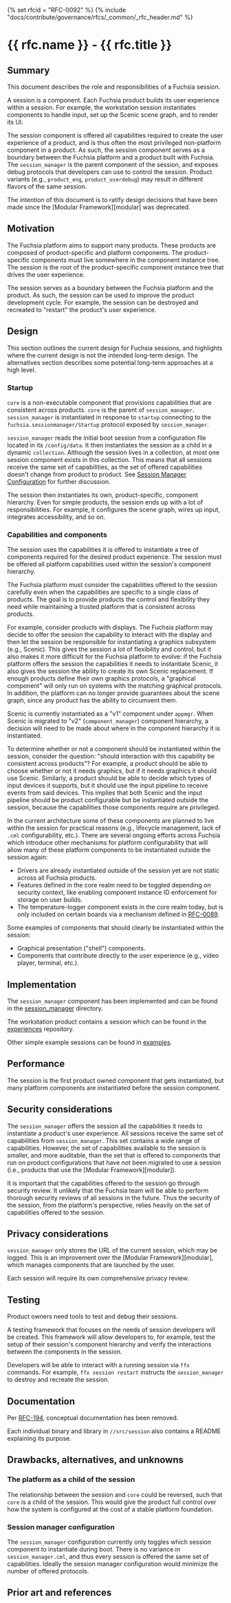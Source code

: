 {% set rfcid = "RFC-0092" %}
{% include "docs/contribute/governance/rfcs/_common/_rfc_header.md" %}
# {{ rfc.name }} - {{ rfc.title }}
<!-- *** DO NOT EDIT ABOVE THIS LINE -->

## Summary

This document describes the role and responsibilities of a Fuchsia session.

A session is a component. Each Fuchsia product builds its user experience within
a session. For example, the workstation session instantiates components to
handle input, set up the Scenic scene graph, and to render its UI.

The session component is offered all capabilities required to create the user
experience of a product, and is thus often the most privileged non-platform
component in a product. As such, the session component serves as a boundary
between the Fuchsia platform and a product built with Fuchsia. The
`session_manager` is the parent component of the session, and exposes debug
protocols that developers can use to control the session. Product variants
(e.g., `product_eng`, `product_userdebug`) may result in different flavors of
the same session.

The intention of this document is to ratify design decisions that have been made
since the [Modular Framework][modular] was deprecated.

## Motivation

The Fuchsia platform aims to support many products. These products are composed
of product-specific and platform components. The product-specific components
must live somewhere in the component instance tree. The session is the root of
the product-specific component instance tree that drives the user experience.

The session serves as a boundary between the Fuchsia platform and the product.
As such, the session can be used to improve the product development cycle. For
example, the session can be destroyed and recreated to "restart" the product's
user experience.

## Design

This section outlines the current design for Fuchsia sessions, and highlights
where the current design is not the intended long-term design. The alternatives
section describes some potential long-term approaches at a high level.

### Startup

`core` is a non-executable component that provisions capabilities that are
consistent across products. `core` is the parent of `session_manager`.
`session_manager` is instantiated in response to `startup` connecting to
the `fuchsia.sessionmanager/Startup` protocol exposed by `session_manager`.

`session_manager` reads the initial boot session from a configuration file
located in its `/config/data`. It then instantiates the session as a child in a
dynamic `collection`. Although the session lives in a collection, at most one
session component exists in this collection. This means that all sessions
receive the same set of capabilities, as the set of offered capabilities doesn't
change from product to product. See [Session Manager
Configuration](#session-manager-configuration) for further discussion.

The session then instantiates its own, product-specific, component hierarchy.
Even for simple products, the session ends up with a lot of responsibilities.
For example, it configures the scene graph, wires up input, integrates
accessibility, and so on.

### Capabilities and components

The session uses the capabilities it is offered to instantiate a tree of
components required for the desired product experience. The session must be
offered all platform capabilities used within the session's component hierarchy.

The Fuchsia platform must consider the capabilities offered to the session
carefully even when the capabilities are specific to a single class of products.
The goal is to provide products the control and flexibility they need while
maintaining a trusted platform that is consistent across products.

For example, consider products with displays. The Fuchsia platform may decide to
offer the session the capability to interact with the display and then let the
session be responsible for instantiating a graphics subsystem (e.g., Scenic).
This gives the session a lot of flexibility and control, but it also makes it
more difficult for the Fuchsia platform to evolve: if the Fuchsia platform
offers the session the capabilities it needs to instantiate Scenic, it also
gives the session the ability to create its own Scenic replacement. If enough
products define their own graphics protocols, a "graphical component" will only
run on systems with the matching graphical protocols. In addition, the platform
can no longer provide guarantees about the scene graph, since any product has
the ability to circumvent them.

Scenic is currently instantiated as a "v1" component under `appmgr`. When Scenic
is migrated to "v2" (`component_manager`) component hierarchy, a decision will
need to be made about where in the component hierarchy it is instantiated.

To determine whether or not a component should be instantiated within the
session, consider the question: "should interaction with this capability be
consistent across products"? For example, a product should be able to choose
whether or not it needs graphics, but if it needs graphics it should use Scenic.
Similarly, a product should be able to decide which types of input devices it
supports, but it should use the input pipeline to receive events from said
devices. This implies that both Scenic and the input pipeline should be product
configurable but be instantiated outside the session, because the capabilities
those components require are privileged.

In the current architecture some of these components are planned to live within
the session for practical reasons (e.g., lifecycle management, lack of `.cml`
configurability, etc.). There are several ongoing efforts across Fuchsia which
introduce other mechanisms for platform configurability that will allow many of
these platform components to be instantiated outside the session again:

  * Drivers are already instantiated outside of the session yet are not static
    across all Fuchsia products.
  * Features defined in the core realm need to be toggled depending on security
    context, like enabling component instance ID enforcement for storage on user
    builds.
  * The temperature-logger component exists in the core realm today, but is only
    included on certain boards via a mechanism defined in [RFC-0089][rfc_0089].

Some examples of components that should clearly be instantiated within the
session:

  * Graphical presentation ("shell") components.
  * Components that contribute directly to the user experience (e.g., video
    player, terminal, etc.).

## Implementation

The `session_manager` component has been implemented and can be found in the
[session_manager][session_manager] directory.

The workstation product contains a session which can be found in the
[experiences][experiences] repository.

Other simple example sessions can be found in [examples][examples].

## Performance

The session is the first product owned component that gets instantiated, but
many platform components are instantiated before the session component.

## Security considerations

The `session_manager` offers the session all the capabilities it needs to
instantiate a product's user experience. All sessions receive the same set of
capabilities from `session_manager`. This set contains a wide range of
capabilities. However, the set of capabilities available to the session is
smaller, and more auditable, than the set that is offered to components that run
on product configurations that have not been migrated to use a session (i.e.,
products that use the [Modular Framework][modular]).

It is important that the capabilities offered to the session go through security
review. It unlikely that the Fuchsia team will be able to perform thorough
security reviews of all sessions in the future. Thus the security of the
session, from the platform's perspective, relies heavily on the set of
capabilities offered to the session.

## Privacy considerations

`session_manager` only stores the URL of the current session, which may be
logged. This is an improvement over the [Modular Framework][modular], which
manages components that are launched by the user.

Each session will require its own comprehensive privacy review.

## Testing

Product owners need tools to test and debug their sessions.

A testing framework that focuses on the needs of session developers will be
created. This framework will allow developers to, for example, test the setup of
their session's component hierarchy and verify the interactions between the
components in the session.

Developers will be able to interact with a running session via `ffx` commands.
For example, `ffx session restart` instructs the `session_manager` to destroy
and recreate the session.

## Documentation

Per [RFC-194][rfc_0194], conceptual documentation has been removed.

Each individual binary and library in `//src/session` also contains a README
explaining its purpose.

## Drawbacks, alternatives, and unknowns

### The platform as a child of the session

The relationship between the session and `core` could be reversed, such that
`core` is a child of the session. This would give the product full control over
how the system is configured at the cost of a stable platform foundation.
### Session manager configuration

The `session_manager` configuration currently only toggles which session
component to instantiate during boot. There is no variance in
`session_manager.cml`, and thus every session is offered the same set of
capabilities. Ideally the session manager configuration would minimize the
number of offered protocols.

## Prior art and references

[examples]: /src/session/examples
[experiences]: /src/experiences/session_shells/ermine/session
[session_manager]: /src/session/bin/session_manager
[rfc_0089]: /docs/contribute/governance/rfcs/0089_core_realm_variations.md
[rfc_0194]: /docs/contribute/governance/rfcs/0194_addendum_sessions.md